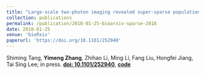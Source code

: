 ```yaml
---
title: "Large-scale two-photon imaging revealed super-sparse population codes in V1 superficial layer of awake monkeys"
collection: publications
permalink: /publication/2018-01-25-bioarxiv-sparse-2018
date: 2018-01-25
venue: 'bioRxiv'
paperurl: 'https://doi.org/10.1101/252940'
---
```


Shiming Tang, **Yimeng Zhang**, Zhihao Li, Ming Li, Fang Liu, Hongfei Jiang, Tai Sing Lee; in press. [**doi: 10.1101/252940**](https://doi.org/10.1101/252940), [**code**](https://github.com/leelabcnbc/sparse-coding-elife2018)
